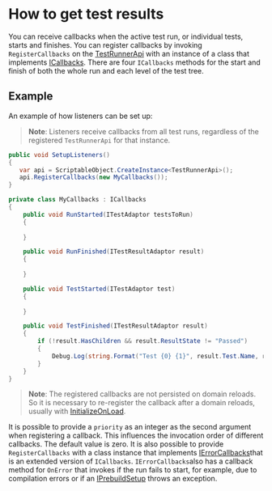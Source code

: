 # How to get test results

You can receive callbacks when the active test run, or individual tests, starts and finishes. You can register callbacks
by invoking `RegisterCallbacks` on the [TestRunnerApi](./reference-test-runner-api.md) with an instance of a class that
implements [ICallbacks](./reference-icallbacks.md). There are four `ICallbacks` methods for the start and finish of both
the whole run and each level of the test tree.

## Example

An example of how listeners can be set up:

> **Note**: Listeners receive callbacks from all test runs, regardless of the registered `TestRunnerApi` for that
> instance.

``` C#
public void SetupListeners()
{
   var api = ScriptableObject.CreateInstance<TestRunnerApi>();
   api.RegisterCallbacks(new MyCallbacks());
}

private class MyCallbacks : ICallbacks
{
    public void RunStarted(ITestAdaptor testsToRun)
    {
       
    }

    public void RunFinished(ITestResultAdaptor result)
    {
       
    }

    public void TestStarted(ITestAdaptor test)
    {
       
    }

    public void TestFinished(ITestResultAdaptor result)
    {
        if (!result.HasChildren && result.ResultState != "Passed")
        {
            Debug.Log(string.Format("Test {0} {1}", result.Test.Name, result.ResultState));
        }
    }
}
```

> **Note**: The registered callbacks are not persisted on domain reloads. So it is necessary to re-register the callback
> after a domain reloads, usually with [InitializeOnLoad](https://docs.unity3d.com/Manual/RunningEditorCodeOnLaunch.html).

It is possible to provide a `priority` as an integer as the second argument when registering a callback. This influences
the invocation order of different callbacks. The default value is zero. It is also possible to
provide `RegisterCallbacks` with a class instance that implements [IErrorCallbacks](./reference-ierror-callbacks.md)that
is an extended version of `ICallbacks`. `IErrorCallbacks`also has a callback method for `OnError` that invokes if the
run fails to start, for example, due to compilation errors or if an [IPrebuildSetup](./reference-setup-and-cleanup.md)
throws an exception. 
